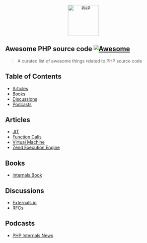 <p align="center">
    <img title="PHP" height="100" src="https://raw.githubusercontent.com/nunomaduro/awesome-php-src/main/logo.png" />
</p>

## Awesome PHP source code [![Awesome](https://rawcdn.githack.com/sindresorhus/awesome/d7305f38d29fed78fa85652e3a63e154dd8e8829/media/badge.svg)](https://github.com/sindresorhus/awesome)

> A curated list of awesome things related to PHP source code

## Table of Contents

- [Articles](#articles)
- [Books](#books)
- [Discussions](#discussions)
- [Podcasts](#podcasts)

## Articles
* [JIT](https://thephp.website/en/issue/php-8-jit/)
* [Function Calls](http://blog.jpauli.tech/2015-01-22-on-php-funct/)
* [Virtual Machine](https://nikic.github.io/2017/04/14/PHP-7-Virtual-machine.html)
* [Zend Execution Engine](http://blog.jpauli.tech/2015-02-05-zend-vm-executor-html/)

## Books
* [Internals Book](http://www.phpinternalsbook.com/index.html)

## Discussions
* [Externals.io](https://externals.io)
* [RFCs](https://wiki.php.net/rfc)

## Podcasts
* [PHP Internals News](https://phpinternals.news)
